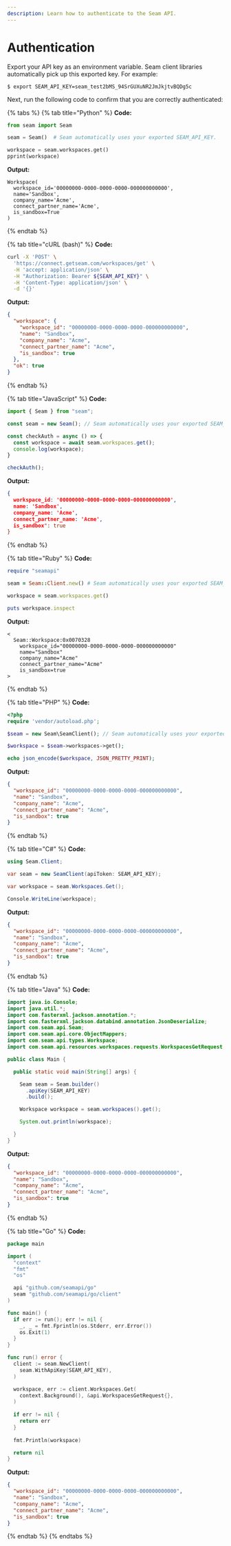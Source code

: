 ```yaml
---
description: Learn how to authenticate to the Seam API.
---
```


# Authentication

Export your API key as an environment variable. Seam client libraries automatically pick up this exported key. For example:

```
$ export SEAM_API_KEY=seam_test2bMS_94SrGUXuNR2JmJkjtvBQDg5c
```

Next, run the following code to confirm that you are correctly authenticated:

{% tabs %}
{% tab title="Python" %}
**Code:**

```python
from seam import Seam

seam = Seam()  # Seam automatically uses your exported SEAM_API_KEY.

workspace = seam.workspaces.get()
pprint(workspace)
```

**Output:**

```
Workspace(
  workspace_id='00000000-0000-0000-0000-000000000000',
  name='Sandbox',
  company_name='Acme',
  connect_partner_name='Acme',
  is_sandbox=True
)
```
{% endtab %}

{% tab title="cURL (bash)" %}
**Code:**

```bash
curl -X 'POST' \
  'https://connect.getseam.com/workspaces/get' \
  -H 'accept: application/json' \
  -H "Authorization: Bearer ${SEAM_API_KEY}" \
  -H 'Content-Type: application/json' \
  -d '{}'
```

**Output:**

```json
{
  "workspace": {
    "workspace_id": "00000000-0000-0000-0000-000000000000",
    "name": "Sandbox",
    "company_name": "Acme",
    "connect_partner_name": "Acme",
    "is_sandbox": true
  },
  "ok": true
}
```
{% endtab %}

{% tab title="JavaScript" %}
**Code:**

```javascript
import { Seam } from "seam";

const seam = new Seam(); // Seam automatically uses your exported SEAM_API_KEY.

const checkAuth = async () => {
  const workspace = await seam.workspaces.get();
  console.log(workspace);
}

checkAuth();
```

**Output:**

```json
{
  workspace_id: '00000000-0000-0000-0000-000000000000',
  name: 'Sandbox',
  company_name: 'Acme',
  connect_partner_name: 'Acme',
  is_sandbox": true
} 
```
{% endtab %}

{% tab title="Ruby" %}
**Code:**

```ruby
require "seamapi"

seam = Seam::Client.new() # Seam automatically uses your exported SEAM_API_KEY.

workspace = seam.workspaces.get()

puts workspace.inspect
```

**Output:**

```
<
  Seam::Workspace:0x0070328                                          
    workspace_id="00000000-0000-0000-0000-000000000000"
    name="Sandbox"
    company_name="Acme"      
    connect_partner_name="Acme"
    is_sandbox=true
>
```
{% endtab %}

{% tab title="PHP" %}
**Code:**

```php
<?php
require 'vendor/autoload.php';

$seam = new Seam\SeamClient(); // Seam automatically uses your exported SEAM_API_KEY.

$workspace = $seam->workspaces->get();

echo json_encode($workspace, JSON_PRETTY_PRINT);
```

**Output:**

```json
{
  "workspace_id": "00000000-0000-0000-0000-000000000000",
  "name": "Sandbox",
  "company_name": "Acme",
  "connect_partner_name": "Acme",
  "is_sandbox": true
}
```
{% endtab %}

{% tab title="C#" %}
**Code:**

```csharp
using Seam.Client;

var seam = new SeamClient(apiToken: SEAM_API_KEY);

var workspace = seam.Workspaces.Get();

Console.WriteLine(workspace);
```

**Output:**

```json
{
  "workspace_id": "00000000-0000-0000-0000-000000000000",
  "name": "Sandbox",
  "company_name": "Acme",
  "connect_partner_name": "Acme",
  "is_sandbox": true
}
```
{% endtab %}

{% tab title="Java" %}
**Code:**

```java
import java.io.Console;
import java.util.*;
import com.fasterxml.jackson.annotation.*;
import com.fasterxml.jackson.databind.annotation.JsonDeserialize;
import com.seam.api.Seam;
import com.seam.api.core.ObjectMappers;
import com.seam.api.types.Workspace;
import com.seam.api.resources.workspaces.requests.WorkspacesGetRequest;

public class Main {

  public static void main(String[] args) {

    Seam seam = Seam.builder()
      .apiKey(SEAM_API_KEY)
      .build();

    Workspace workspace = seam.workspaces().get();

    System.out.println(workspace);

  }
}
```

**Output:**

```json
{
  "workspace_id": "00000000-0000-0000-0000-000000000000",
  "name": "Sandbox",
  "company_name": "Acme",
  "connect_partner_name": "Acme",
  "is_sandbox": true
}
```
{% endtab %}

{% tab title="Go" %}
**Code:**

```go
package main

import (
  "context"
  "fmt"
  "os"

  api "github.com/seamapi/go"
  seam "github.com/seamapi/go/client"
)

func main() {
  if err := run(); err != nil {
    _, _ = fmt.Fprintln(os.Stderr, err.Error())
    os.Exit(1)
  }
}

func run() error {
  client := seam.NewClient(
    seam.WithApiKey(SEAM_API_KEY),
  )

  workspace, err := client.Workspaces.Get(
    context.Background(), &api.WorkspacesGetRequest{},
  )
  
  if err != nil {
    return err
  }
  
  fmt.Println(workspace)

  return nil		
}
```

**Output:**

```json
{
  "workspace_id": "00000000-0000-0000-0000-000000000000",
  "name": "Sandbox",
  "company_name": "Acme",
  "connect_partner_name": "Acme",
  "is_sandbox": true
}
```
{% endtab %}
{% endtabs %}
